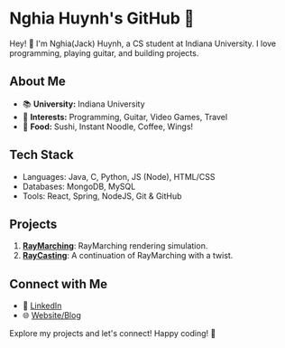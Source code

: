# Nghia Huynh's GitHub 🚀

Hey! 👋 I'm Nghia(Jack) Huynh, a CS student at Indiana University. I love programming, playing guitar, and building projects.

## About Me
- 📚 **University:** Indiana University
- 🎸 **Interests:** Programming, Guitar, Video Games, Travel
- 🍣 **Food:** Sushi, Instant Noodle, Coffee, Wings!

## Tech Stack
- Languages: Java, C, Python, JS (Node), HTML/CSS
- Databases: MongoDB, MySQL
- Tools: React, Spring, NodeJS, Git & GitHub

## Projects
1. [**RayMarching**](https://github.com/JackHuynh0610/RayMarching): RayMarching rendering simulation.
2. [**RayCasting**](https://github.com/JackHuynh0610/RayCasting-3D): A continuation of RayMarching with a twist.

## Connect with Me
- 💼 [LinkedIn](https://www.linkedin.com/in/nghiathuynh/)
- 🌐 [Website/Blog](https://www.jacknghia.com)

Explore my projects and let's connect! Happy coding! 🚀
